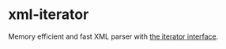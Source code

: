 # xml-iterator
Memory efficient and fast XML parser with [the iterator interface](https://www.php.net/manual/en/class.iterator.php).
